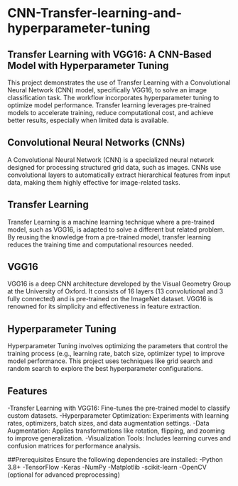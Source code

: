 # CNN-Transfer-learning-and-hyperparameter-tuning

## Transfer Learning with VGG16: A CNN-Based Model with Hyperparameter Tuning

This project demonstrates the use of Transfer Learning with a Convolutional Neural Network (CNN) model, specifically VGG16, to solve an image classification task. The workflow incorporates hyperparameter tuning to optimize model performance. Transfer learning leverages pre-trained models to accelerate training, reduce computational cost, and achieve better results, especially when limited data is available.

## Convolutional Neural Networks (CNNs)
A Convolutional Neural Network (CNN) is a specialized neural network designed for processing structured grid data, such as images. CNNs use convolutional layers to automatically extract hierarchical features from input data, making them highly effective for image-related tasks.

## Transfer Learning
Transfer Learning is a machine learning technique where a pre-trained model, such as VGG16, is adapted to solve a different but related problem. By reusing the knowledge from a pre-trained model, transfer learning reduces the training time and computational resources needed.

## VGG16
VGG16 is a deep CNN architecture developed by the Visual Geometry Group at the University of Oxford. It consists of 16 layers (13 convolutional and 3 fully connected) and is pre-trained on the ImageNet dataset. VGG16 is renowned for its simplicity and effectiveness in feature extraction.

## Hyperparameter Tuning
Hyperparameter Tuning involves optimizing the parameters that control the training process (e.g., learning rate, batch size, optimizer type) to improve model performance. This project uses techniques like grid search and random search to explore the best hyperparameter configurations.

## Features
-Transfer Learning with VGG16: Fine-tunes the pre-trained model to classify custom datasets.
-Hyperparameter Optimization: Experiments with learning rates, optimizers, batch sizes, and data augmentation settings.
-Data Augmentation: Applies transformations like rotation, flipping, and zooming to improve generalization.
-Visualization Tools: Includes learning curves and confusion matrices for performance analysis.

##Prerequisites
Ensure the following dependencies are installed:
-Python 3.8+
-TensorFlow
-Keras
-NumPy
-Matplotlib
-scikit-learn
-OpenCV (optional for advanced preprocessing)
